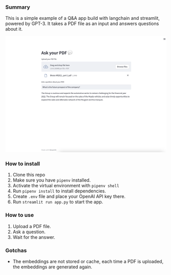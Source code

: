 ### Summary
This is a simple example of a Q&A app build with langchain and streamlit, powered by GPT-3. It takes a PDF file as an input and answers questions about it.

![screenshot](./screenshot.png)

### How to install
1. Clone this repo
2. Make sure you have `pipenv` installed.
3. Activate the virtual environment with `pipenv shell`
4. Run `pipenv install` to install dependencies.
5. Create `.env` file and place your OpenAI API key there.
6. Run `streamlit run app.py` to start the app.

### How to use
1. Upload a PDF file.
2. Ask a question.
3. Wait for the answer.

### Gotchas 
- The embeddings are not stored or cache, each time a PDF is uploaded, the embeddings are generated again. 
